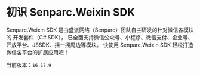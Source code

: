 # 初识 Senparc.Weixin SDK

Senparc.Weixin SDK 是由盛派网络（Senparc）团队自主研发的针对微信各模块的
开发套件（C# SDK），
已全面支持微信公众号、小程序、微信支付、企业号、开放平台、JSSDK、摇一摇周边等模块。
快使用 Senparc.Weixin SDK 轻松打造微信各平台的扩展应用吧！

当前版本：`16.17.9`
